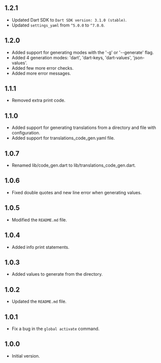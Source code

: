 ## 1.2.1

- Updated Dart SDK to `Dart SDK version: 3.1.0 (stable)`.
- Updated `settings_yaml` from `^5.0.0` to `^7.0.0`.

## 1.2.0

- Added support for generating modes with the '-g' or '--generate' flag.
- Added 4 generation modes: 'dart', 'dart-keys, 'dart-values', 'json-values'.
- Added few more error checks.
- Added more error messages.

## 1.1.1

- Removed extra print code.

## 1.1.0

- Added support for generating translations from a directory and file with configuration.
- Added support for translations_code_gen.yaml file.

## 1.0.7

- Renamed lib/code_gen.dart to lib/translations_code_gen.dart.

## 1.0.6

- Fixed double quotes and new line error when generating values.

## 1.0.5

- Modified the `README.md` file.

## 1.0.4

- Added info print statements.

## 1.0.3

- Added values to generate from the directory.

## 1.0.2

- Updated the `README.md` file.

## 1.0.1

- Fix a bug in the `global activate` command.

## 1.0.0

- Initial version.
